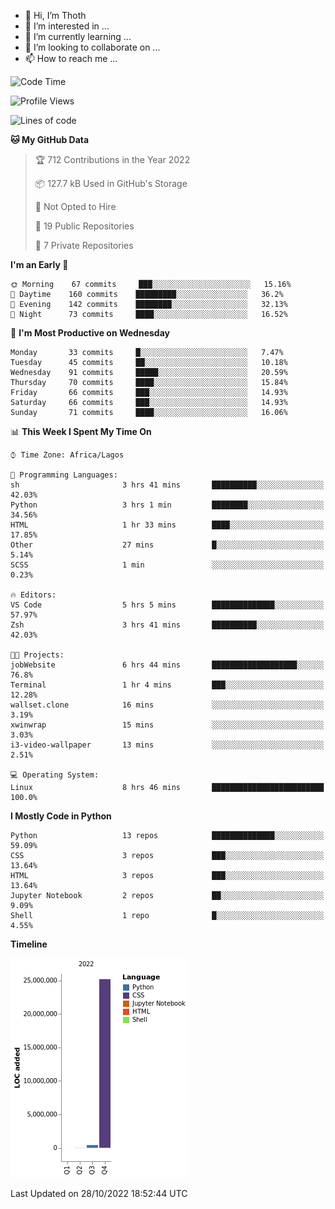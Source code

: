 <!---
thoth2357/thoth2357 is a ✨ special ✨ repository because its `README.md` (this file) appears on your GitHub profile.
You can click the Preview link to take a look at your changes.
--->

- 👋 Hi, I’m Thoth
- 👀 I’m interested in ...
- 🌱 I’m currently learning ...
- 💞️ I’m looking to collaborate on ...
- 📫 How to reach me ...




<!--START_SECTION:waka-->
![Code Time](http://img.shields.io/badge/Code%20Time-1%2C842%20hrs%2015%20mins-blue)

![Profile Views](http://img.shields.io/badge/Profile%20Views-51-blue)

![Lines of code](https://img.shields.io/badge/From%20Hello%20World%20I%27ve%20Written-26%20Million%20lines%20of%20code-blue)

**🐱 My GitHub Data** 

> 🏆 712 Contributions in the Year 2022
 > 
> 📦 127.7 kB Used in GitHub's Storage 
 > 
> 🚫 Not Opted to Hire
 > 
> 📜 19 Public Repositories 
 > 
> 🔑 7 Private Repositories  
 > 
**I'm an Early 🐤** 

```text
🌞 Morning    67 commits     ███░░░░░░░░░░░░░░░░░░░░░░   15.16% 
🌆 Daytime    160 commits    █████████░░░░░░░░░░░░░░░░   36.2% 
🌃 Evening    142 commits    ████████░░░░░░░░░░░░░░░░░   32.13% 
🌙 Night      73 commits     ████░░░░░░░░░░░░░░░░░░░░░   16.52%

```
📅 **I'm Most Productive on Wednesday** 

```text
Monday       33 commits     █░░░░░░░░░░░░░░░░░░░░░░░░   7.47% 
Tuesday      45 commits     ██░░░░░░░░░░░░░░░░░░░░░░░   10.18% 
Wednesday    91 commits     █████░░░░░░░░░░░░░░░░░░░░   20.59% 
Thursday     70 commits     ████░░░░░░░░░░░░░░░░░░░░░   15.84% 
Friday       66 commits     ███░░░░░░░░░░░░░░░░░░░░░░   14.93% 
Saturday     66 commits     ███░░░░░░░░░░░░░░░░░░░░░░   14.93% 
Sunday       71 commits     ████░░░░░░░░░░░░░░░░░░░░░   16.06%

```


📊 **This Week I Spent My Time On** 

```text
⌚︎ Time Zone: Africa/Lagos

💬 Programming Languages: 
sh                       3 hrs 41 mins       ██████████░░░░░░░░░░░░░░░   42.03% 
Python                   3 hrs 1 min         ████████░░░░░░░░░░░░░░░░░   34.56% 
HTML                     1 hr 33 mins        ████░░░░░░░░░░░░░░░░░░░░░   17.85% 
Other                    27 mins             █░░░░░░░░░░░░░░░░░░░░░░░░   5.14% 
SCSS                     1 min               ░░░░░░░░░░░░░░░░░░░░░░░░░   0.23%

🔥 Editors: 
VS Code                  5 hrs 5 mins        ██████████████░░░░░░░░░░░   57.97% 
Zsh                      3 hrs 41 mins       ██████████░░░░░░░░░░░░░░░   42.03%

🐱‍💻 Projects: 
jobWebsite               6 hrs 44 mins       ███████████████████░░░░░░   76.8% 
Terminal                 1 hr 4 mins         ███░░░░░░░░░░░░░░░░░░░░░░   12.28% 
wallset.clone            16 mins             ░░░░░░░░░░░░░░░░░░░░░░░░░   3.19% 
xwinwrap                 15 mins             ░░░░░░░░░░░░░░░░░░░░░░░░░   3.03% 
i3-video-wallpaper       13 mins             ░░░░░░░░░░░░░░░░░░░░░░░░░   2.51%

💻 Operating System: 
Linux                    8 hrs 46 mins       █████████████████████████   100.0%

```

**I Mostly Code in Python** 

```text
Python                   13 repos            ██████████████░░░░░░░░░░░   59.09% 
CSS                      3 repos             ███░░░░░░░░░░░░░░░░░░░░░░   13.64% 
HTML                     3 repos             ███░░░░░░░░░░░░░░░░░░░░░░   13.64% 
Jupyter Notebook         2 repos             ██░░░░░░░░░░░░░░░░░░░░░░░   9.09% 
Shell                    1 repo              █░░░░░░░░░░░░░░░░░░░░░░░░   4.55%

```


**Timeline**

![Chart not found](https://raw.githubusercontent.com/thoth2357/thoth2357/main/charts/bar_graph.png) 


 Last Updated on 28/10/2022 18:52:44 UTC
<!--END_SECTION:waka-->
<!--![](http://github-profile-summary-cards.vercel.app/api/cards/profile-details?username=thoth2357&theme=2077)

![](http://github-profile-summary-cards.vercel.app/api/cards/stats?username=thoth2357&theme=2077)![](http://github-profile-summary-cards.vercel.app/api/cards/productive-time?username=thoth2357&theme=2077&utcOffset=8) -->
